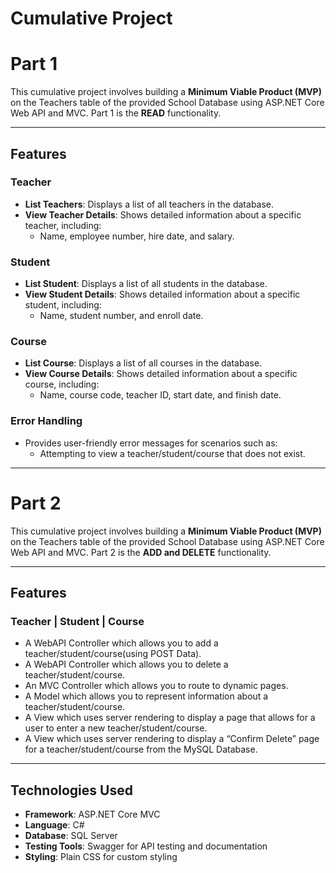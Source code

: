 # **Cumulative Project**

# **Part 1**

This cumulative project involves building a **Minimum Viable Product (MVP)** on the Teachers table of the provided School Database using ASP.NET Core Web API and MVC. Part 1 is the **READ** functionality.

---

## **Features**

### **Teacher**
- **List Teachers**: Displays a list of all teachers in the database.
- **View Teacher Details**: Shows detailed information about a specific teacher, including:
  - Name, employee number, hire date, and salary.

### **Student**
- **List Student**: Displays a list of all students in the database.
- **View Student Details**: Shows detailed information about a specific student, including:
  - Name, student number, and enroll date.

### **Course**
- **List Course**: Displays a list of all courses in the database.
- **View Course Details**: Shows detailed information about a specific course, including:
  - Name, course code, teacher ID, start date, and finish date.

### **Error Handling**
- Provides user-friendly error messages for scenarios such as:
  - Attempting to view a teacher/student/course that does not exist.

---

# **Part 2**

This cumulative project involves building a **Minimum Viable Product (MVP)** on the Teachers table of the provided School Database using ASP.NET Core Web API and MVC. Part 2 is the **ADD and DELETE** functionality.

---

## **Features**

### **Teacher** | **Student** | **Course**
- A WebAPI Controller which allows you to add a teacher/student/course(using POST Data).
- A WebAPI Controller which allows you to delete a teacher/student/course.
- An MVC Controller which allows you to route to dynamic pages.
- A Model which allows you to represent information about a teacher/student/course.
- A View which uses server rendering to display a page that allows for a user to enter a new teacher/student/course.
- A View which uses server rendering to display a “Confirm Delete” page for a teacher/student/course from the MySQL Database.

---

## **Technologies Used**

- **Framework**: ASP.NET Core MVC  
- **Language**: C#  
- **Database**: SQL Server  
- **Testing Tools**: Swagger for API testing and documentation  
- **Styling**: Plain CSS for custom styling  

